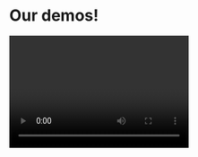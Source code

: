 # Our demos!
<video src="https://github.com/JusticeInternational/project-config/blob/master/demos/videos/android-demo1.mp4?raw=true4" width="320" height="200" controls preload>![](videos/android-demo1.png)</video>


